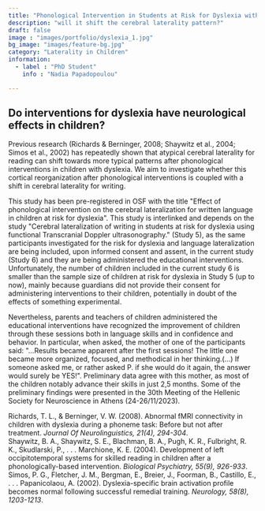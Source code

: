 ```yaml
---
title: "Phonological Intervention in Students at Risk for Dyslexia with/without Additional Writing Difficulties"
description: "will it shift the cerebral laterality pattern?"
draft: false
image : "images/portfolio/dyslexia_1.jpg"
bg_image: "images/feature-bg.jpg"
category: "Laterality in Children"
information:
  - label : "PhD Student"
    info : "Nadia Papadopoulou"

---
```


## Do interventions for dyslexia have neurological effects in children?

Previous research (Richards & Berninger, 2008; Shaywitz et al., 2004; Simos et al., 2002) has repeatedly shown that atypical cerebral laterality for reading can shift towards more typical patterns after phonological interventions in children with dyslexia. We aim to investigate whether this cortical reorganization after phonological interventions is coupled with a shift in cerebral laterality for writing.

This study has been pre-registered in OSF with the title "Effect of phonological intervention on the cerebral lateralization for written language in children at risk for dyslexia". This study is interlinked and depends on the study "Cerebral lateralization of writing in students at risk for dyslexia using functional Transcranial Doppler ultrasonography." (Study 5), as the same participants investigated for the risk for dyslexia and language lateralization are being included, upon informed consent and assent, in the current study (Study 6) and they are being administered the educational interventions. Unfortunately, the number of children included in the current study 6 is smaller than the sample size of children at risk for dyslexia in Study 5 (up to now), mainly because guardians did not provide their consent for administering interventions to their children, potentially in doubt of the effects of something experimental. 

Nevertheless, parents and teachers of children administered the educational interventions have recognized the improvement of children through these sessions both in language skills and in confidence and behavior. In particular, when asked, the mother of one of the participants said: "...Results became apparent after the first sessions! The little one became more organized, focused, and methodical in her thinking.(...) If someone asked me, or rather asked P. if she would do it again, the answer would surely be YES!". Preliminary data agree with this mother, as most of the children notably advance their skills in just 2,5 months. Some of the preliminary findings were presented in the 30th Meeting of the Hellenic Society for Neuroscience in Athens (24-26/11/2023).


Richards, T. L., & Berninger, V. W. (2008). Abnormal fMRI connectivity in children with dyslexia during a phoneme task: Before but not after treatment. *Journal Of Neurolinguistics, 21(4), 294-304*. <br>
Shaywitz, B. A., Shaywitz, S. E., Blachman, B. A., Pugh, K. R., Fulbright, R. K., Skudlarski, P., . . . Marchione, K. E. (2004). Development of left occipitotemporal systems for skilled reading in children after a phonologically-based intervention. *Biological Psychiatry, 55(9), 926-933*. <br>
Simos, P. G., Fletcher, J. M., Bergman, E., Breier, J., Foorman, B., Castillo, E., . . . Papanicolaou, A. (2002). Dyslexia-specific brain activation profile becomes normal following successful remedial training. *Neurology, 58(8), 1203-1213*. 